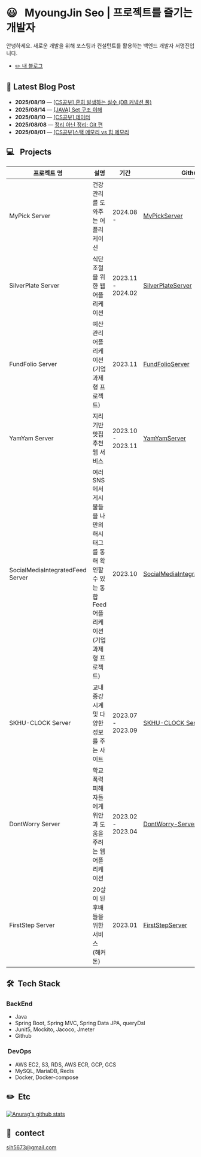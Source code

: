 # 😃 &nbsp; MyoungJin Seo | 프로젝트를 즐기는 개발자  
안녕하세요. 새로운 개발을 위해 포스팅과 컨설턴트를 활용하는 백엔드 개발자 서명진입니다.
- [✏️ 내 블로그](https://velog.io/@myoungjinseo) 

<!-- BLOG-POST-START -->
## 📝 Latest Blog Post

- **2025/08/19** — [[CS공부] 흔히 발생하는 실수 (DB 커넥션 풀)](https://velog.io/@myoungjinseo/CS%EA%B3%B5%EB%B6%80-%ED%9D%94%ED%9E%88-%EB%B0%9C%EC%83%9D%ED%95%98%EB%8A%94-%EC%8B%A4%EC%88%98-DB-%EC%BB%A4%EB%84%A5%EC%85%98-%ED%92%80)
- **2025/08/14** — [[JAVA] Set 구조 이해](https://velog.io/@myoungjinseo/JAVA-Set-%EA%B5%AC%EC%A1%B0-%EC%9D%B4%ED%95%B4)
- **2025/08/10** — [[CS공부] 데이터](https://velog.io/@myoungjinseo/CS%EA%B3%B5%EB%B6%80-%EB%8D%B0%EC%9D%B4%ED%84%B0)
- **2025/08/08** — [정리 아닌 정리: Git 편](https://velog.io/@myoungjinseo/%EC%A0%95%EB%A6%AC-%EC%95%84%EB%8B%8C-%EC%A0%95%EB%A6%AC-Git-%ED%8E%B8)
- **2025/08/01** — [[CS공부]스택 메모리 vs 힙 메모리](https://velog.io/@myoungjinseo/CS%EA%B3%B5%EB%B6%80%EC%8A%A4%ED%83%9D-%EB%A9%94%EB%AA%A8%EB%A6%AC-vs-%ED%9E%99-%EB%A9%94%EB%AA%A8%EB%A6%AC)

<!-- BLOG-POST-END -->
## 💻 &nbsp; Projects
|프로젝트 명|설명|기간|Github|
|------|---|---|---|
| MyPick Server |건강 관리를 도와주는 어플리케이션|2024.08 -|[MyPickServer]( https://github.com/myoungjinseo/MyPick)|
|SilverPlate  Server|식단 조절을 위한 웹 어플리케이션|2023.11 - 2024.02|[SilverPlateServer](https://github.com/silver-plate/SilverPlate-BE)|
| FundFolio Server |예산 관리 어플리케이션 (기업 과제형 프로젝트)|2023.11|[FundFolioServer]( https://github.com/myoungjinseo/FundFolio)|
| YamYam Server |지리기반 맛집 추천 웹 서비스|2023.10 - 2023.11|[YamYamServer](https://github.com/pre-onboarding/yamyam)|
| SocialMediaIntegratedFeed Server| 여러 SNS에서 게시물들을 나만의 해시태그를 통해 확인할 수 있는 통합 Feed 어플리케이션(기업 과제형 프로젝트) | 2023.10 |[SocialMediaIntegratedFeedServer](https://github.com/pre-onboarding/Social-media-integrated-feed)|
| SKHU-CLOCK Server| 교내 종강시계 및 다양한 정보를 주는 사이트 | 2023.07 - 2023.09 |[SKHU-CLOCK Server](https://github.com/skhu-clock/skhu-clock-back)|
| DontWorry Server |학교 폭력 피해자들에게 위안과 도움을 주려는 웹 어플리케이션|2023.02 - 2023.04|[DontWorry-Server](https://github.com/GDG-on-Campus-SKHU/2023-DontWorry-SolutionChallenge-BackEnd)|
|FirstStep Server|20살이 된 후배들을 위한 서비스 (해커톤)|2023.01|[FirstStepServer](https://github.com/GDG-on-Campus-SKHU/1Team-FirstStep-BackEnd)|

## 🛠 &nbsp;Tech Stack
 ### BackEnd
 * Java
 * Spring Boot, Spring MVC, Spring Data JPA, queryDsl
 * Junit5, Mockito, Jacoco, Jmeter
 * Github
 
 ### &nbsp;DevOps
 * AWS EC2, S3, RDS, AWS ECR, GCP, GCS
 * MySQL, MariaDB, Redis 
 * Docker, Docker-compose

## ✏️ &nbsp;Etc
[![Anurag's github stats](https://github-readme-stats.vercel.app/api?username=myoungjinseo)](https://github.com/anuraghazra/github-readme-stats)


## 📧 &nbsp;contect  
sih5673@gmail.com
